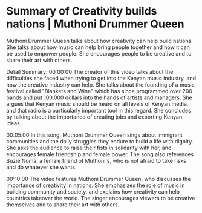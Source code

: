 # Summary of Creativity builds nations | Muthoni Drummer Queen

Muthoni Drummer Queen talks about how creativity can help build nations. She talks about how music can help bring people together and how it can be used to empower people. She encourages people to be creative and to share their art with others.

Detail Summary: 
00:00:00
The creator of this video talks about the difficulties she faced when trying to get into the Kenyan music industry, and how the creative industry can help. She talks about the founding of a music festival called "Blankets and Wine" which has since programmed over 200 bands and put 100,000 dollars into the hands of artists and managers. She argues that Kenyan music should be heard on all levels of Kenyan media, and that radio is a particularly important tool in this regard. She concludes by talking about the importance of creating jobs and exporting Kenyan ideas.

00:05:00
In this song, Muthoni Drummer Queen sings about immigrant communities and the daily struggles they endure to build a life with dignity. She asks the audience to raise their fists in solidarity with her, and encourages female friendship and female power. The song also references Suzie Noma, a female friend of Muthoni's, who is not afraid to take risks and do whatever she wants.

00:10:00
The video features Muthoni Drummer Queen, who discusses the importance of creativity in nations. She emphasizes the role of music in building community and society, and explains how creativity can help countries takeover the world. The singer encourages viewers to be creative themselves and to share their art with others.

